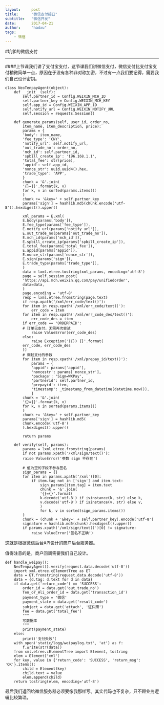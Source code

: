 ```yaml
---
layout:     post
title:      "微信支付接口"
subtitle:   "微信开发"
date:       2017-04-21
author:     "hadxu"
tags:
	- 微信
---
```



#坑爹的微信支付

----------
####上节课我们讲了支付宝支付，这节课我们讲微信支付，微信支付比支付宝支付稍微简单一点，原因在于没有各种非对称加密，不过有一点我们要记得，需要我们自己设计密钥。

    class NeoTenpayAgent(object):
	    def __init__(self):
		    self.partner_id = Config.WEIXIN_MCH_ID
		    self.partner_key = Config.WEIXIN_MCH_KEY
		    self.app_id = Config.WEIXIN_APP_ID
		    self.notify_url = Config.WEIXIN_NOTIFY_URL
		    self.session = requests.Session()
	    
	    def generate_params(self, user_id, order_no,
	    	item_name, item_description, price):
		    params = {
		    'body': item_name,
		    'fee_type': 'CNY',
		    'notify_url': self.notify_url,
		    'out_trade_no': order_no,
		    'mch_id': self.partner_id,
		    'spbill_create_ip': '196.168.1.1',
		    'total_fee': str(price),
		    'appid': self.app_id,
		    'nonce_str': uuid.uuid4().hex,
		    'trade_type': 'APP',
		    }
		    chunk = '&'.join(
		    '{}={}'.format(k, v)
		    for k, v in sorted(params.items())
		    )
		    chunk += '&key=' + self.partner_key
		    params['sign'] = hashlib.md5(chunk.encode('utf-8')).hexdigest().upper()
		    
		    xml_params = E.xml(
		    E.body(params['body']),
		    E.fee_type(params['fee_type']),
		    E.notify_url(params['notify_url']),
		    E.out_trade_no(params['out_trade_no']),
		    E.mch_id(params['mch_id']),
		    E.spbill_create_ip(params['spbill_create_ip']),
		    E.total_fee(params['total_fee']),
		    E.appid(params['appid']),
		    E.nonce_str(params['nonce_str']),
		    E.sign(params['sign']),
		    E.trade_type(params['trade_type']),
		    )
		    data = lxml.etree.tostring(xml_params, encoding='utf-8')
		    page = self.session.post(
		    'https://api.mch.weixin.qq.com/pay/unifiedorder',
		    data=data,
		    )
		    page.encoding = 'utf-8'
		    resp = lxml.etree.fromstring(page.text)
		    if resp.xpath('/xml/err_code/text()'):
		    for item in resp.xpath('/xml/err_code/text()'):
		    	err_code = item
		    for item in resp.xpath('/xml/err_code_des/text()'):
		    	err_code_des = item
		    if err_code == 'ORDERPAID':
		    # 订单已支付，无需再次尝试
		    	raise ValueError(err_code_des)
		    else:
		    	raise Exception('({}) {}'.format(
		    err_code, err_code_des
		    ))
		    # 调起支付的参数
		    for item in resp.xpath('/xml/prepay_id/text()'):
			    params = {
			    'appid': params['appid'],
			    'noncestr': params['nonce_str'],
			    'package': 'Sign=WXPay',
			    'partnerid': self.partner_id,
			    'prepayid': item,
			    'timestamp': _timestamp_from_datetime(datetime.now()),
			    }
		    chunk = '&'.join(
		    '{}={}'.format(k, v)
		    for k, v in sorted(params.items())
		    )
		    chunk += '&key=' + self.partner_key
		    params['sign'] = hashlib.md5(
		    chunk.encode('utf-8')
		    ).hexdigest().upper()
		    
		    return params
	    
	    def verify(self, params):
		    params = lxml.etree.fromstring(params)
		    if not params.xpath('/xml/sign/text()'):
		    raise ValueError('参数 sign 不存在')
		    
		    # 值为空的字段不参与签名
		    sign_params = {}
		    for item in params.xpath('/xml')[0]:
		    	if item.tag not in ['sign'] and item.text:
		    		sign_params[item.tag] = item.text
		    		chunk = '&'.join(
				    '{}={}'.format(
				    k.decode('utf-8') if isinstance(k, str) else k,
				    v.decode('utf-8') if isinstance(v, str) else v,
				    )
		    		for k, v in sorted(sign_params.items())
		    )
		    chunk = (chunk + '&key=' + self.partner_key).encode('utf-8')
		    signature = hashlib.md5(chunk).hexdigest().upper()
		    if params.xpath('/xml/sign/text()')[0] != signature:
		    	raise ValueError('签名不正确')

这就是根据微信后台API设计的商户后台服务器。

值得注意的是，商户回调需要我们自己设计。

	def handle_weipay():
	    NeoTenpayAgent().verify(request.data.decode('utf-8'))
	    import xml.etree.cElementTree as ET
	    data = ET.fromstring(request.data.decode('utf-8'))
	    data = {d.tag: d.text for d in data}
	    if data.get('return_code') == 'SUCCESS':
	        order_id = data.get('out_trade_no')
	        Ten_or_Ali_order_id = data.get('transaction_id')
	        payment_type = '微信'
	        payment_state = data.get('result_code')
	        subject = data.get('attach', '证件照')
	        fee = data.get('total_fee')
	        """
	        写数据库
	        """
	        print(payment_state)
	    else:
	        print('支付失败')
	    with open('static/logg/weipaylog.txt', 'at') as f:
	        f.write(str(data))
	    from xml.etree.cElementTree import Element, tostring
	    elem = Element('xml')
	    for key, value in {'return_code': 'SUCCESS', 'return_msg': 'OK'}.items():
	        child = Element(key)
	        child.text = value
	        elem.append(child)
	    return tostring(elem, encoding='utf-8')

最后我们返回给微信服务器必须要像我那样写。其实代码也不复杂，只不顾业务逻辑比较繁琐。